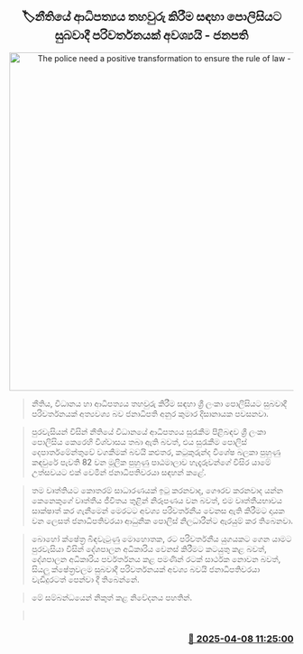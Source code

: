 <p align='center'><b><h2 align='center' title='The police need a positive transformation to ensure the rule of law - President'>🏷නීතියේ ආධිපත්‍යය තහවුරු කිරීම සඳහා පොලිසියට සුබවාදී පරිවර්තනයක් අවශ්‍යයි - ජනපති</h2></b></p>
<p align='center'><img src='https://helakuru.sgp1.cdn.digitaloceanspaces.com/esana/images/lib/anura-president-stf.jpg' width='600' alt='The police need a positive transformation to ensure the rule of law - President'></p>

> නීතිය, විධානය හා ආධිපත්‍යය තහවුරු කිරීම සඳහා ශ්‍රී ලංකා පොලිසියට සුබවාදී පරිවර්තනයක් අත්‍යවශ්‍ය බව ජනාධිපති අනුර කුමාර දිසානායක පවසනවා.

> පුරවැසියන් විසින් නීතියේ විධානයේ ආධිපත්‍යය සුරැකීම පිළිබඳව ශ්‍රී ලංකා පොලිසිය කෙරෙහි විශ්වාසය තබා ඇති බවත්, එය සුරැකීම පොලිස් දෙපාර්තමේන්තුවේ වගකීමක් බවයි කළුතර, කටුකුරුන්ද විශේෂ බලකා පුහුණු කඳවුරේ පැවති 82 වන මූලික පුහුණු පාඨමාලාව හැදෑරූවන්ගේ විසිර යාමේ උත්සවයට එක් වෙමින් ජනාධිපතිවරයා සඳහන් කළේ.

> තම වෘත්තියට කොතරම් සාධාරණයක් ඉටු කරනවාද, ගෞරව කරනවාද යන්න කෙනෙකුගේ වෘත්තීය ජීවිතය තුළින් නිරූපණය වන බවත්, එම වෘත්තීයභාවය සාක්ෂාත් කර ගැනීමෙන් මෙරටට අවශ්‍ය පරිවර්තනීය වෙනස ඇති කිරීමට දායක වන ලෙසත් ජනාධිපතිවරයා ආධුනික පොලිස් නිලධාරීන්ට ඇරයුම් කර තිබෙනවා.

> බොහෝ ක්ෂේත්‍ර බිඳවැටුණු මොහොතක, රට පරිවර්තනීය යුගයකට ගෙන යාමට පුරවැසියා විසින් දේශපාලන අධිකාරිය වෙනස් කිරීමට කටයුතු කළ බවත්, දේශපාලන අධිකාරිය පර්වර්තනය කළ පමණින් රටක් සාර්ථක නොවන බවත්, සියලු ක්ෂේත්‍රවලම සුබවාදී පරිවර්තනයක් අවශ්‍ය බවයි ජනාධිපතිවරයා වැඩිදුරටත් පෙන්වා දී තිබෙන්නේ.

> මේ සම්බන්ධයෙන් නිකුත් කළ නිවේදනය පහතින්.

>  



<h3 align='right'><a href='https://www.helakuru.lk/esana/p/109068/'>📅 2025-04-08 11:25:00</a></h3>
